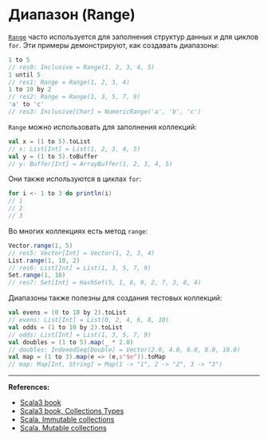 # Диапазон (Range)

[`Range`](https://scala-lang.org/api/3.x/scala/collection/immutable/Range.html) 
часто используется для заполнения структур данных и для циклов `for`.
Эти примеры демонстрируют, как создавать диапазоны:

```scala
1 to 5
// res0: Inclusive = Range(1, 2, 3, 4, 5)
1 until 5
// res1: Range = Range(1, 2, 3, 4)
1 to 10 by 2
// res2: Range = Range(1, 3, 5, 7, 9)
'a' to 'c'
// res3: Inclusive[Char] = NumericRange('a', 'b', 'c')
```

`Range` можно использовать для заполнения коллекций:

```scala
val x = (1 to 5).toList
// x: List[Int] = List(1, 2, 3, 4, 5)
val y = (1 to 5).toBuffer
// y: Buffer[Int] = ArrayBuffer(1, 2, 3, 4, 5)
```

Они также используются в циклах `for`:

```scala
for i <- 1 to 3 do println(i)
// 1
// 2
// 3
```

Во многих коллекциях есть метод `range`:

```scala
Vector.range(1, 5)
// res5: Vector[Int] = Vector(1, 2, 3, 4)
List.range(1, 10, 2)
// res6: List[Int] = List(1, 3, 5, 7, 9)
Set.range(1, 10)
// res7: Set[Int] = HashSet(5, 1, 6, 9, 2, 7, 3, 8, 4)
```

Диапазоны также полезны для создания тестовых коллекций:

```scala
val evens = (0 to 10 by 2).toList
// evens: List[Int] = List(0, 2, 4, 6, 8, 10)
val odds = (1 to 10 by 2).toList
// odds: List[Int] = List(1, 3, 5, 7, 9)
val doubles = (1 to 5).map(_ * 2.0)
// doubles: IndexedSeq[Double] = Vector(2.0, 4.0, 6.0, 8.0, 10.0)
val map = (1 to 3).map(e => (e,s"$e")).toMap
// map: Map[Int, String] = Map(1 -> "1", 2 -> "2", 3 -> "3")
```


---

**References:**
- [Scala3 book](https://docs.scala-lang.org/scala3/book/taste-collections.html)
- [Scala3 book, Collections Types](https://docs.scala-lang.org/scala3/book/collections-classes.html)
- [Scala, Immutable collections](https://docs.scala-lang.org/ru/overviews/collections-2.13/concrete-immutable-collection-classes.html)
- [Scala, Mutable collections](https://docs.scala-lang.org/ru/overviews/collections-2.13/concrete-mutable-collection-classes.html)
